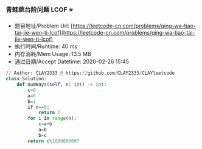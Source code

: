 
### 青蛙跳台阶问题  LCOF :star:
- 题目地址/Problem Url: [https://leetcode-cn.com/problems/qing-wa-tiao-tai-jie-wen-ti-lcof](https://leetcode-cn.com/problems/qing-wa-tiao-tai-jie-wen-ti-lcof)
- 执行时间/Runtime: 40 ms 
- 内存消耗/Mem Usage: 13.5 MB
- 通过日期/Accept Datetime: 2020-02-26 15:45
```python
// Author: CLAY2333 @ https://github.com/CLAY2333/CLAYleetcode
class Solution:
    def numWays(self, n: int) -> int:
        c=0
        a=0
        b=1
        if n==0:
            return 1
        for i in range(n):
            c=a+b
            a=b
            b=c
        return c%1000000007

```
